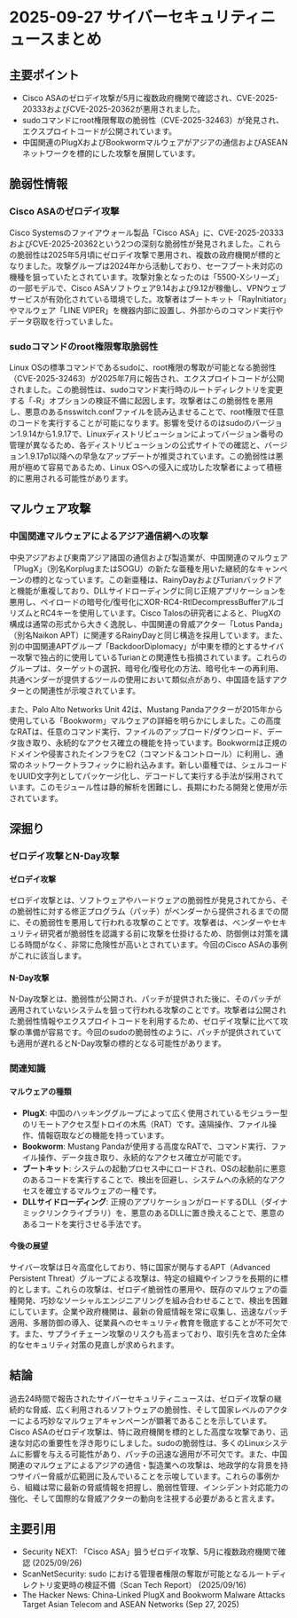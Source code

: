 # 2025-09-27 サイバーセキュリティニュースまとめ

## 主要ポイント

*   Cisco ASAのゼロデイ攻撃が5月に複数政府機関で確認され、CVE-2025-20333およびCVE-2025-20362が悪用されました。
*   sudoコマンドにroot権限奪取の脆弱性（CVE-2025-32463）が発見され、エクスプロイトコードが公開されています。
*   中国関連のPlugXおよびBookwormマルウェアがアジアの通信およびASEANネットワークを標的にした攻撃を展開しています。

## 脆弱性情報

### Cisco ASAのゼロデイ攻撃

Cisco Systemsのファイアウォール製品「Cisco ASA」に、CVE-2025-20333およびCVE-2025-20362という2つの深刻な脆弱性が発見されました。これらの脆弱性は2025年5月頃にゼロデイ攻撃で悪用され、複数の政府機関が標的となりました。攻撃グループは2024年から活動しており、セーフブート未対応の機種を狙っていたとされています。攻撃対象となったのは「5500-Xシリーズ」の一部モデルで、Cisco ASAソフトウェア9.14および9.12が稼働し、VPNウェブサービスが有効化されている環境でした。攻撃者はブートキット「RayInitiator」やマルウェア「LINE VIPER」を機器内部に設置し、外部からのコマンド実行やデータ窃取を行っていました。

### sudoコマンドのroot権限奪取脆弱性

Linux OSの標準コマンドであるsudoに、root権限の奪取が可能となる脆弱性（CVE-2025-32463）が2025年7月に報告され、エクスプロイトコードが公開されました。この脆弱性は、sudoコマンド実行時のルートディレクトリを変更する「-R」オプションの検証不備に起因します。攻撃者はこの脆弱性を悪用し、悪意のあるnsswitch.confファイルを読み込ませることで、root権限で任意のコードを実行することが可能になります。影響を受けるのはsudoのバージョン1.9.14から1.9.17で、Linuxディストリビューションによってバージョン番号の管理が異なるため、各ディストリビューションの公式サイトでの確認と、バージョン1.9.17p1以降への早急なアップデートが推奨されています。この脆弱性は悪用が極めて容易であるため、Linux OSへの侵入に成功した攻撃者によって積極的に悪用される可能性があります。

## マルウェア攻撃

### 中国関連マルウェアによるアジア通信網への攻撃

中央アジアおよび東南アジア諸国の通信および製造業が、中国関連のマルウェア「PlugX」（別名KorplugまたはSOGU）の新たな亜種を用いた継続的なキャンペーンの標的となっています。この新亜種は、RainyDayおよびTurianバックドアと機能が重複しており、DLLサイドローディングに同じ正規アプリケーションを悪用し、ペイロードの暗号化/復号化にXOR-RC4-RtlDecompressBufferアルゴリズムとRC4キーを使用しています。Cisco Talosの研究者によると、PlugXの構成は通常の形式から大きく逸脱し、中国関連の脅威アクター「Lotus Panda」（別名Naikon APT）に関連するRainyDayと同じ構造を採用しています。また、別の中国関連APTグループ「BackdoorDiplomacy」が中東を標的とするサイバー攻撃で独占的に使用しているTurianとの関連性も指摘されています。これらのグループは、ターゲットの選択、暗号化/復号化の方法、暗号化キーの再利用、共通ベンダーが提供するツールの使用において類似点があり、中国語を話すアクターとの関連性が示唆されています。

また、Palo Alto Networks Unit 42は、Mustang Pandaアクターが2015年から使用している「Bookworm」マルウェアの詳細を明らかにしました。この高度なRATは、任意のコマンド実行、ファイルのアップロード/ダウンロード、データ抜き取り、永続的なアクセス確立の機能を持っています。Bookwormは正規のドメインや侵害されたインフラをC2（コマンド＆コントロール）に利用し、通常のネットワークトラフィックに紛れ込みます。新しい亜種では、シェルコードをUUID文字列としてパッケージ化し、デコードして実行する手法が採用されています。このモジュール性は静的解析を困難にし、長期にわたる開発と使用が示されています。

## 深掘り

### ゼロデイ攻撃とN-Day攻撃

#### ゼロデイ攻撃

ゼロデイ攻撃とは、ソフトウェアやハードウェアの脆弱性が発見されてから、その脆弱性に対する修正プログラム（パッチ）がベンダーから提供されるまでの間に、その脆弱性を悪用して行われる攻撃のことです。攻撃者は、ベンダーやセキュリティ研究者が脆弱性を認識する前に攻撃を仕掛けるため、防御側は対策を講じる時間がなく、非常に危険性が高いとされています。今回のCisco ASAの事例がこれに該当します。

#### N-Day攻撃

N-Day攻撃とは、脆弱性が公開され、パッチが提供された後に、そのパッチが適用されていないシステムを狙って行われる攻撃のことです。攻撃者は公開された脆弱性情報やエクスプロイトコードを利用するため、ゼロデイ攻撃に比べて攻撃の準備が容易です。今回のsudoの脆弱性のように、パッチが提供されていても適用が遅れるとN-Day攻撃の標的となる可能性があります。

### 関連知識

#### マルウェアの種類

*   **PlugX**: 中国のハッキンググループによって広く使用されているモジュラー型のリモートアクセス型トロイの木馬（RAT）です。遠隔操作、ファイル操作、情報窃取などの機能を持っています。
*   **Bookworm**: Mustang Pandaが使用する高度なRATで、コマンド実行、ファイル操作、データ抜き取り、永続的なアクセス確立が可能です。
*   **ブートキット**: システムの起動プロセス中にロードされ、OSの起動前に悪意のあるコードを実行することで、検出を回避し、システムへの永続的なアクセスを確立するマルウェアの一種です。
*   **DLLサイドローディング**: 正規のアプリケーションがロードするDLL（ダイナミックリンクライブラリ）を、悪意のあるDLLに置き換えることで、悪意のあるコードを実行させる手法です。

#### 今後の展望

サイバー攻撃は日々高度化しており、特に国家が関与するAPT（Advanced Persistent Threat）グループによる攻撃は、特定の組織やインフラを長期的に標的とします。これらの攻撃は、ゼロデイ脆弱性の悪用や、既存のマルウェアの亜種開発、巧妙なソーシャルエンジニアリングを組み合わせることで、検出を困難にしています。企業や政府機関は、最新の脅威情報を常に収集し、迅速なパッチ適用、多層防御の導入、従業員へのセキュリティ教育を徹底することが不可欠です。また、サプライチェーン攻撃のリスクも高まっており、取引先を含めた全体的なセキュリティ対策の見直しが求められます。

## 結論

過去24時間で報告されたサイバーセキュリティニュースは、ゼロデイ攻撃の継続的な脅威、広く利用されるソフトウェアの脆弱性、そして国家レベルのアクターによる巧妙なマルウェアキャンペーンが顕著であることを示しています。Cisco ASAのゼロデイ攻撃は、特に政府機関を標的とした高度な攻撃であり、迅速な対応の重要性を浮き彫りにしました。sudoの脆弱性は、多くのLinuxシステムに影響を与える可能性があり、パッチの迅速な適用が不可欠です。また、中国関連のマルウェアによるアジアの通信・製造業への攻撃は、地政学的な背景を持つサイバー脅威が広範囲に及んでいることを示唆しています。これらの事例から、組織は常に最新の脅威情報を把握し、脆弱性管理、インシデント対応能力の強化、そして国際的な脅威アクターの動向を注視する必要があると言えます。

## 主要引用

*   Security NEXT: 「Cisco ASA」狙うゼロデイ攻撃、5月に複数政府機関で確認 (2025/09/26)
*   ScanNetSecurity: sudo における管理者権限の奪取が可能となるルートディレクトリ変更時の検証不備（Scan Tech Report） (2025/09/16)
*   The Hacker News: China-Linked PlugX and Bookworm Malware Attacks Target Asian Telecom and ASEAN Networks (Sep 27, 2025)


